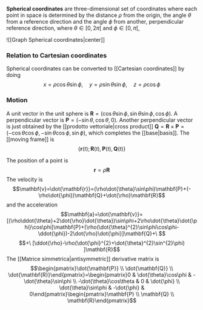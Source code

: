 **Spherical coordinates** are three-dimensional set of coordinates where each point in space is determined by the distance $\rho$ from the origin, the angle $\theta$ from a reference direction and the angle $\phi$ from another, perpendicular reference direction, where $\theta\in[0,2\pi[$ and $\phi\in[0,\pi[$,

![[Graph Spherical coordinates|center]]

### Relation to Cartesian coordinates
Spherical coordinates can be converted to [[Cartesian coordinates]] by doing
$$x=\rho\cos\theta\sin\phi, \quad y=\rho\sin\theta\sin\phi, \quad z=\rho\cos\phi$$
### Motion
A unit vector in the unit sphere is $\mathbf{R}=(\cos\theta\sin\phi,\sin\theta\sin\phi,\cos\phi)$. A perpendicular vector is $\mathbf{P}=(-\sin\theta,\cos\theta,0)$. Another perpendicular vector is just obtained by the [[prodotto vettoriale|cross product]] $\mathbf{Q}=\mathbf{R}\times\mathbf{P}=(-\cos\theta\cos\phi,-\sin\theta\cos\phi,\sin\phi)$, which completes the [[base|basis]]. The [[moving frame]] is
$$\{\mathbf{r}(t);\mathbf{R}(t),\mathbf{P}(t),\mathbf{Q}(t)\}$$

The position of a point is
$$\mathbf{r}=\rho\mathbf{R}$$
The velocity is
$$\mathbf{v}=\dot{\mathbf{r}}=(\rho\dot{\theta}\sin\phi)\mathbf{P}+(-\rho\dot{\phi})\mathbf{Q}+\dot{\rho}\mathbf{R}$$
and the acceleration
$$\mathbf{a}=\dot{\mathbf{v}}=[(\rho\ddot{\theta}+2\dot{\rho}\dot{\theta})\sin\phi+2\rho\dot{\theta}\dot{\phi}\cos\phi]\mathbf{P}+[\rho(\dot{\theta}^{2}\sin\phi\cos\phi-\ddot{\phi})-2\dot{\rho}\dot{\phi}]\mathbf{Q}+\ $$
$$+\ [\ddot{\rho}-\rho(\dot{\phi}^{2}+\dot{\theta}^{2}\sin^{2}\phi)
]\mathbf{R}$$
The [[Matrice simmetrica|antisymmetric]] derivative matrix is
$$\begin{pmatrix}\dot{\mathbf{P}} \\ \dot{\mathbf{Q}} \\ \dot{\mathbf{R}}\end{pmatrix}=\begin{pmatrix}0 & \dot{\theta}\cos\phi & -\dot{\theta}\sin\phi \\ -\dot{\theta}\cos\theta & 0 & \dot{\phi} \\ \dot{\theta}\sin\phi & -\dot{\phi} & 0\end{pmatrix}\begin{pmatrix}\mathbf{P} \\ \mathbf{Q} \\ \mathbf{R}\end{pmatrix}$$
